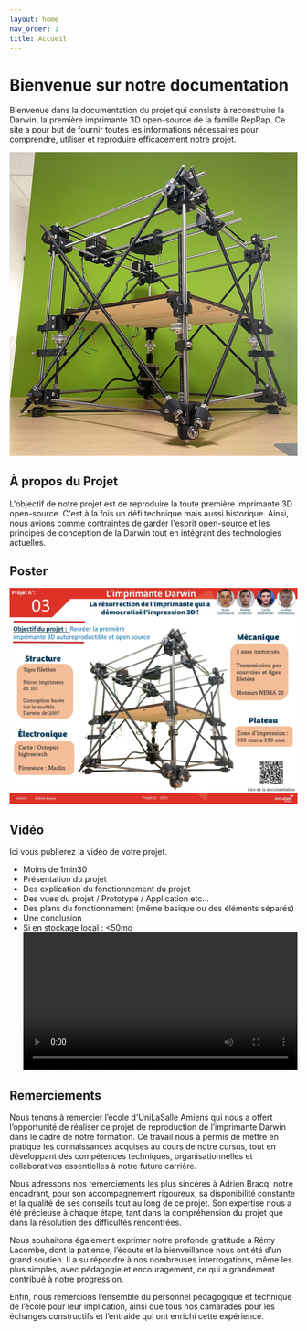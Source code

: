 ```yaml
---
layout: home
nav_order: 1
title: Accueil
---
```


# Bienvenue sur notre documentation

Bienvenue dans la documentation du projet qui consiste à reconstruire la Darwin, la première imprimante 3D open-source de la famille RepRap. Ce site a pour but de fournir toutes les informations nécessaires pour comprendre, utiliser et reproduire efficacement notre projet.

![Imprimante Darwin](images/notre_darwin.jpg)

## À propos du Projet

L'objectif de notre projet est de reproduire la toute première imprimante 3D open-source. C'est à la fois un défi technique mais aussi historique. Ainsi, nous   avions comme contraintes de garder l'esprit open-source et les principes de conception de la Darwin tout en intégrant des technologies actuelles. 

## Poster

![Poster projet](images/poster_darwin.jpg)

## Vidéo

Ici vous publierez la vidéo de votre projet. 
- Moins de 1min30
- Présentation du projet 
- Des explication du fonctionnement du projet
- Des vues du projet / Prototype / Application etc... 
- Des plans du fonctionnement (même basique ou des éléments séparés)
- Une conclusion
- Si en stockage local : <50mo
<video src="images/intro_amiens.mp4" controls title="Title"  style="width: 100%;"></video>

## Remerciements

Nous tenons à remercier l’école d'UniLaSalle Amiens qui nous a offert l’opportunité de réaliser ce projet de reproduction de l’imprimante Darwin dans le cadre de notre formation. Ce travail nous a permis de mettre en pratique les connaissances acquises au cours de notre cursus, tout en développant des compétences techniques, organisationnelles et collaboratives essentielles à notre future carrière.

Nous adressons nos remerciements les plus sincères à Adrien Bracq, notre encadrant, pour son accompagnement rigoureux, sa disponibilité constante et la qualité de ses conseils tout au long de ce projet. Son expertise nous a été précieuse à chaque étape, tant dans la compréhension du projet que dans la résolution des difficultés rencontrées.

Nous souhaitons également exprimer notre profonde gratitude à Rémy Lacombe, dont la patience, l’écoute et la bienveillance nous ont été d’un grand soutien. Il a su répondre à nos nombreuses interrogations, même les plus simples, avec pédagogie et encouragement, ce qui a grandement contribué à notre progression.

Enfin, nous remercions l’ensemble du personnel pédagogique et technique de l’école pour leur implication, ainsi que tous nos camarades pour les échanges constructifs et l’entraide qui ont enrichi cette expérience.

